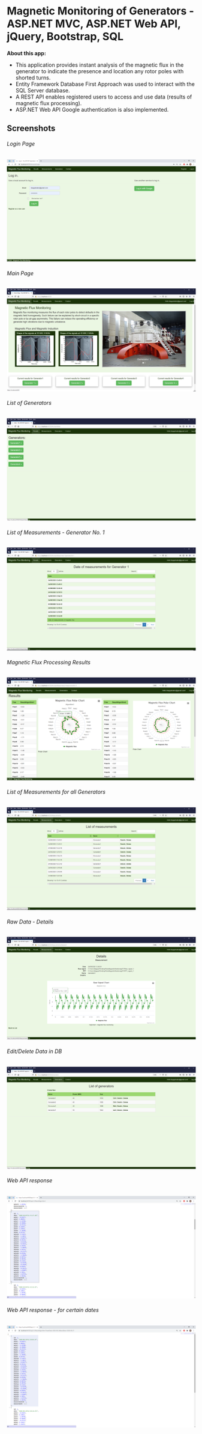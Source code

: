 # Magnetic Monitoring of Generators - ASP.NET MVC, ASP.NET Web API, jQuery, Bootstrap, SQL 

**About this app:** 
- This application provides instant analysis of the magnetic flux in the generator to indicate the presence and location any rotor poles with shorted turns.
- Entity Framework Database First Approach was used to interact with the SQL Server database.
- A REST API enables registered users to access and use data (results of magnetic flux processing).
- ASP.NET Web API Google authentication is also implemented.

## Screenshots

###### Login Page

![Screenshot](Images/8.png)


###### Main Page

![Screenshot](Images/1.png)

###### List of Generators

![Screenshot](Images/2.png)

###### List of Measurements - Generator No. 1

![Screenshot](Images/3.png)

###### Magnetic Flux Processing Results

![Screenshot](Images/4.png)

###### List of Measurements for all Generators

![Screenshot](Images/5.png)

###### Raw Data - Details

![Screenshot](Images/6.png)

###### Edit/Delete Data in DB

![Screenshot](Images/7.png)

###### Web API response 

![Screenshot](Images/9.png)

###### Web API response - for certain dates

![Screenshot](Images/10.png)

